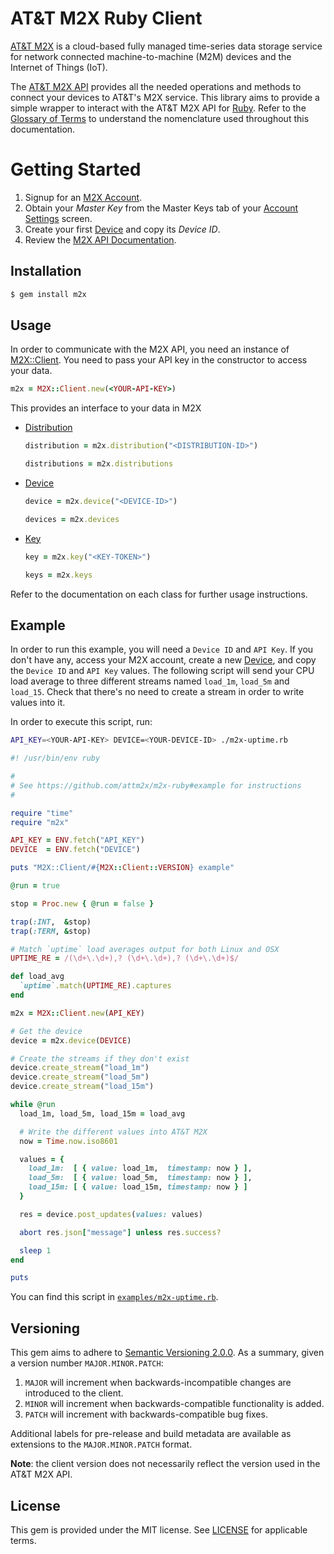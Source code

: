 # AT&T M2X Ruby Client

[AT&T M2X](http://m2x.att.com) is a cloud-based fully managed time-series data storage service for network connected machine-to-machine (M2M) devices and the Internet of Things (IoT).

The [AT&T M2X API](https://m2x.att.com/developer/documentation/overview) provides all the needed operations and methods to connect your devices to AT&T's M2X service. This library aims to provide a simple wrapper to interact with the AT&T M2X API for [Ruby](https://www.ruby-lang.org/en/). Refer to the [Glossary of Terms](https://m2x.att.com/developer/documentation/glossary) to understand the nomenclature used throughout this documentation.

Getting Started
==========================
1. Signup for an [M2X Account](https://m2x.att.com/signup).
2. Obtain your _Master Key_ from the Master Keys tab of your [Account Settings](https://m2x.att.com/account) screen.
2. Create your first [Device](https://m2x.att.com/devices) and copy its _Device ID_.
3. Review the [M2X API Documentation](https://m2x.att.com/developer/documentation/overview).

## Installation

```bash
$ gem install m2x
```

## Usage

In order to communicate with the M2X API, you need an instance of [M2X::Client](lib/m2x/client.rb). You need to pass your API key in the constructor to access your data.

```ruby
m2x = M2X::Client.new(<YOUR-API-KEY>)
```

This provides an interface to your data in M2X

- [Distribution](lib/m2x/distribution.rb)
  ```ruby
  distribution = m2x.distribution("<DISTRIBUTION-ID>")

  distributions = m2x.distributions
  ```

- [Device](lib/m2x/device.rb)
  ```ruby
  device = m2x.device("<DEVICE-ID>")

  devices = m2x.devices
  ```

- [Key](lib/m2x/key.rb)
  ```ruby
  key = m2x.key("<KEY-TOKEN>")

  keys = m2x.keys
  ```

Refer to the documentation on each class for further usage instructions.

## Example

In order to run this example, you will need a `Device ID` and `API Key`. If you don't have any, access your M2X account, create a new [Device](https://m2x.att.com/devices), and copy the `Device ID` and `API Key` values. The following script will send your CPU load average to three different streams named `load_1m`, `load_5m` and `load_15`. Check that there's no need to create a stream in order to write values into it.

In order to execute this script, run:

```bash
API_KEY=<YOUR-API-KEY> DEVICE=<YOUR-DEVICE-ID> ./m2x-uptime.rb
```

```ruby
#! /usr/bin/env ruby

#
# See https://github.com/attm2x/m2x-ruby#example for instructions
#

require "time"
require "m2x"

API_KEY = ENV.fetch("API_KEY")
DEVICE  = ENV.fetch("DEVICE")

puts "M2X::Client/#{M2X::Client::VERSION} example"

@run = true

stop = Proc.new { @run = false }

trap(:INT,  &stop)
trap(:TERM, &stop)

# Match `uptime` load averages output for both Linux and OSX
UPTIME_RE = /(\d+\.\d+),? (\d+\.\d+),? (\d+\.\d+)$/

def load_avg
  `uptime`.match(UPTIME_RE).captures
end

m2x = M2X::Client.new(API_KEY)

# Get the device
device = m2x.device(DEVICE)

# Create the streams if they don't exist
device.create_stream("load_1m")
device.create_stream("load_5m")
device.create_stream("load_15m")

while @run
  load_1m, load_5m, load_15m = load_avg

  # Write the different values into AT&T M2X
  now = Time.now.iso8601

  values = {
    load_1m:  [ { value: load_1m,  timestamp: now } ],
    load_5m:  [ { value: load_5m,  timestamp: now } ],
    load_15m: [ { value: load_15m, timestamp: now } ]
  }

  res = device.post_updates(values: values)

  abort res.json["message"] unless res.success?

  sleep 1
end

puts

```

You can find this script in [`examples/m2x-uptime.rb`](examples/m2x-uptime.rb).

## Versioning

This gem aims to adhere to [Semantic Versioning 2.0.0](http://semver.org/). As a summary, given a version number `MAJOR.MINOR.PATCH`:

1. `MAJOR` will increment when backwards-incompatible changes are introduced to the client.
2. `MINOR` will increment when backwards-compatible functionality is added.
3. `PATCH` will increment with backwards-compatible bug fixes.

Additional labels for pre-release and build metadata are available as extensions to the `MAJOR.MINOR.PATCH` format.

**Note**: the client version does not necessarily reflect the version used in the AT&T M2X API.

## License

This gem is provided under the MIT license. See [LICENSE](LICENSE) for applicable terms.
